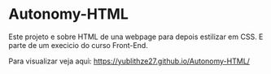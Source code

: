 # Autonomy-HTML

Este projeto e sobre HTML de una webpage para depois estilizar em CSS. E parte de um execicio do curso Front-End.

Para visualizar veja aquì: https://yublithze27.github.io/Autonomy-HTML/
